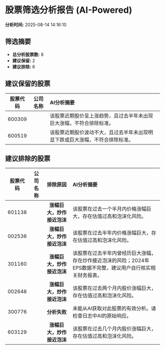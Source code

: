 # 股票筛选分析报告 (AI-Powered)

**分析时间:** 2025-08-14 14:16:10

## 筛选摘要

- **总分析股票数:** 8
- **建议保留:** 2
- **建议排除:** 6

## 建议保留的股票

| 股票代码 | 公司名称 | AI分析摘要 |
|:---:|:---:|:---|
| 600309 |  | 该股票近期股价呈上涨趋势，且过去半年未出现巨大涨幅，不符合排除标准。 |
| 600519 |  | 该股票近期股价波动不大，且过去半年未出现明显下跌或巨大涨幅，不符合排除标准。 |

## 建议排除的股票

| 股票代码 | 公司名称 | 排除原因 | AI分析摘要 |
|:---:|:---:|:---:|:---|
| 601138 |  | **涨幅巨大，炒作接近泡沫** | 该股票在过去一个半月内价格涨幅巨大，存在估值过高和泡沫化风险。 |
| 002536 |  | **涨幅巨大，炒作接近泡沫** | 该股票在过去半年内价格涨幅巨大，存在估值过高和泡沫化风险。 |
| 301160 |  | **涨幅巨大，炒作接近泡沫** | 该股票在过去半年内曾经历巨大涨幅，存在炒作接近泡沫的风险；2024年EPS数据不完整，建议用户自行核实相关财务报表。 |
| 002648 |  | **涨幅巨大，炒作接近泡沫** | 该股票在过去两个月内股价涨幅巨大，存在估值过高和泡沫化风险。 |
| 300776 |  | **分析失败** | 未能从AI获取对此股票的有效分析。请检查日志中AI的原始响应。 |
| 603129 |  | **涨幅巨大，炒作接近泡沫** | 该股票在过去几个月内股价涨幅巨大，存在估值过高和泡沫化风险。 |
